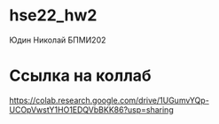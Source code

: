 # hse22_hw2
Юдин Николай БПМИ202

# Ссылка на коллаб
https://colab.research.google.com/drive/1UGumvYQp-UCOpVwstY1HO1EDQVbBKK86?usp=sharing
